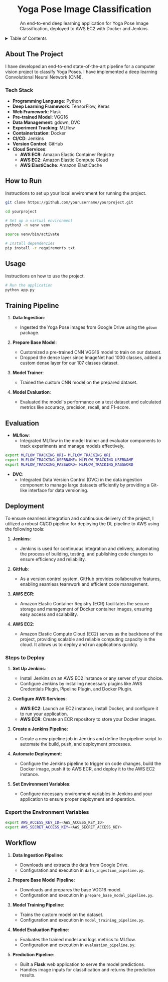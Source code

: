 <div align="center">
  <h1>Yoga Pose Image Classification</h1>
  <p>
    An end-to-end deep learning application for Yoga Pose Image Classification, deployed to AWS EC2 with Docker and Jenkins.
  </p>
</div>

<details>
  <summary>Table of Contents</summary>
  <ol>
    <li>
      <a href="#about-the-project">About The Project</a>
      <ul>
        <li><a href="#tech-stack">Tech Stack</a></li>
      </ul>
    </li>
    <li><a href="#how-to-run">How to Run</a></li>
    <li><a href="#training-pipeline">Training Pipeline</a></li>
    <li><a href="#evaluation">Evaluation</a></li>
    <li><a href="#deployment">Deployment</a></li>
    <li><a href="#workflow">Workflow</a></li>
  </ol>
</details>

## About The Project

I have developed an end-to-end state-of-the-art pipeline for a computer vision project to classify Yoga Poses. I have implemented a deep learning Convolutional Neural Network (CNN).

### Tech Stack

- **Programming Language**: Python
- **Deep Learning Framework**: TensorFlow, Keras
- **Web Framework**: Flask
- **Pre-trained Model**: VGG16
- **Data Management**: gdown, DVC
- **Experiment Tracking**: MLflow
- **Containerization**: Docker
- **CI/CD**: Jenkins
- **Version Control**: GitHub
- **Cloud Services**: 
  - **AWS ECR**: Amazon Elastic Container Registry
  - **AWS EC2**: Amazon Elastic Compute Cloud
  - **AWS ElastiCache**: Amazon ElastiCache

## How to Run

Instructions to set up your local environment for running the project.

```bash
git clone https://github.com/yourusername/yourproject.git

cd yourproject

# Set up a virtual environment
python3 -m venv venv

source venv/bin/activate

# Install dependencies
pip install -r requirements.txt
```

## Usage

Instructions on how to use the project.

```bash
# Run the application
python app.py
```

## Training Pipeline

1. **Data Ingestion**: 
   - Ingested the Yoga Pose images from Google Drive using the `gdown` package.

2. **Prepare Base Model**:
   - Customized a pre-trained CNN VGG16 model to train on our dataset.
   - Dropped the dense layer since ImageNet had 1000 classes, added a custom dense layer for our 107 classes dataset.

3. **Model Trainer**:
   - Trained the custom CNN model on the prepared dataset.

4. **Model Evaluation**:
   - Evaluated the model's performance on a test dataset and calculated metrics like accuracy, precision, recall, and F1-score.

## Evaluation

- **MLflow**:
  - Integrated MLflow in the model trainer and evaluator components to track experiments and manage models effectively.

```bash
export MLFLOW_TRACKING_URI= MLFLOW_TRACKING_URI
export MLFLOW_TRACKING_USERNAME= MLFLOW_TRACKING_USERNAME
export MLFLOW_TRACKING_PASSWORD= MLFLOW_TRACKING_PASSWORD
```

- **DVC**:
  - Integrated Data Version Control (DVC) in the data ingestion component to manage large datasets efficiently by providing a Git-like interface for data versioning.

## Deployment

To ensure seamless integration and continuous delivery of the project, I utilized a robust CI/CD pipeline for deploying the DL pipeline to AWS using the following tools:

1. **Jenkins**: 
   - Jenkins is used for continuous integration and delivery, automating the process of building, testing, and publishing code changes to ensure efficiency and reliability.

2. **GitHub**:
   - As a version control system, GitHub provides collaborative features, enabling seamless teamwork and efficient code management.

3. **AWS ECR**:
   - Amazon Elastic Container Registry (ECR) facilitates the secure storage and management of Docker container images, ensuring easy access and scalability.

4. **AWS EC2**:
   - Amazon Elastic Compute Cloud (EC2) serves as the backbone of the project, providing scalable and reliable computing capacity in the cloud. It allows us to deploy and run applications quickly.

### Steps to Deploy

1. **Set Up Jenkins**:
   - Install Jenkins on an AWS EC2 instance or any server of your choice.
   - Configure Jenkins by installing necessary plugins like AWS Credentials Plugin, Pipeline Plugin, and Docker Plugin.

2. **Configure AWS Services**:
   - **AWS EC2**: Launch an EC2 instance, install Docker, and configure it to run your application.
   - **AWS ECR**: Create an ECR repository to store your Docker images.

3. **Create a Jenkins Pipeline**:
   - Create a new pipeline job in Jenkins and define the pipeline script to automate the build, push, and deployment processes.

4. **Automate Deployment**:
   - Configure the Jenkins pipeline to trigger on code changes, build the Docker image, push it to AWS ECR, and deploy it to the AWS EC2 instance.

5. **Set Environment Variables**:
   - Configure necessary environment variables in Jenkins and your application to ensure proper deployment and operation.

### Export the Environment Variables

```bash
export AWS_ACCESS_KEY_ID=<AWS_ACCESS_KEY_ID>
export AWS_SECRET_ACCESS_KEY=<AWS_SECRET_ACCESS_KEY>
```


## Workflow

1. **Data Ingestion Pipeline**: 
    - Downloads and extracts the data from Google Drive.
    - Configuration and execution in `data_ingestion_pipeline.py`.
  
2. **Prepare Base Model Pipeline**: 
    - Downloads and prepares the base VGG16 model.
    - Configuration and execution in `prepare_base_model_pipeline.py`.

3. **Model Training Pipeline**: 
    - Trains the custom model on the dataset.
    - Configuration and execution in `model_training_pipeline.py`.

4. **Model Evaluation Pipeline**: 
    - Evaluates the trained model and logs metrics to MLflow.
    - Configuration and execution in `evaluation_pipeline.py`.

5. **Prediction Pipeline**:
    - Built a **Flask** web application to serve the model predictions.
    - Handles image inputs for classification and returns the prediction results.

